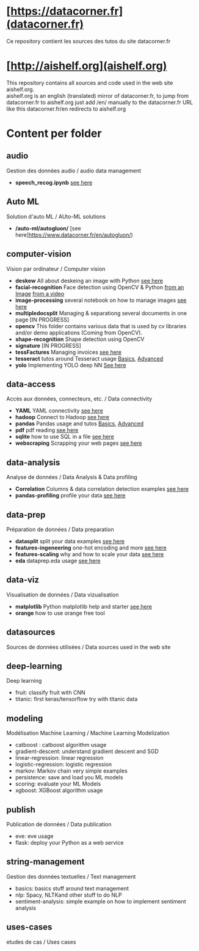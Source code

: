# [https://datacorner.fr](datacorner.fr)
Ce repository contient les sources des tutos du site datacorner.fr

# [http://aishelf.org](aishelf.org)
This repository contains all sources and code used in the web site aishelf.org.  
aishelf.org is an english (translated) mirror of datacorner.fr, to jump from datacorner.fr to aishelf.org just add /en/ manually to the datacorner.fr URL like this datacorner.fr/en redirects to aishelf.org

# Content per folder
##  audio 
Gestion des données audio / audio data management  
*  **speech_recog.ipynb** [see here](https://www.datacorner.fr/en/audio-recog/) 

## Auto ML
Solution d'auto ML / AUto-ML solutions
* **/auto-ml/autogluon/** [see here]https://www.datacorner.fr/en/autogluon/) 

## computer-vision 
Vision par ordinateur / Computer vision
*  **deskew** All about deskeing an image with Python [see here](https://www.datacorner.fr/en/deskew/)
*  **facial-recognition** Face detection using OpenCV & Python [from an Image](https://www.datacorner.fr/en/reco-faciale-opencv/) [from a video](https://www.datacorner.fr/reco-faciale-opencv-2/)
*  **image-processing** several notebook on how to manage images [see here](https://www.datacorner.fr/en/image-processing/)
*  **multipledocsplit** Managing & separationg several documents in one page [IN PROGRESS]
*  **opencv** This folder contains various data that is used by cv libraries and/or demo applications (Coming from OpenCV).
*  **shape-recognition** Shape detection using OpenCV
*  **signature** [IN PROGRESS]
*  **tessFactures** Managing invoices [see here](https://www.datacorner.fr/en/invoice-ws/)
*  **tesseract** tutos around Tesseract usage [Basics](https://www.datacorner.fr/en/tesseract/), [Advanced](https://www.datacorner.fr/en/tesseract-adv/)
*  **yolo** Implementing YOLO deep NN [See here](https://www.datacorner.fr/en/yolo/)

## data-access
Accès aux données, connecteurs, etc. / Data connectivity
*  **YAML** YAML connectivity [see here](https://www.datacorner.fr/en/covid-19/)
*  **hadoop** Connect to Hadoop [see here](https://www.datacorner.fr/en/hive-spark-python/)
*  **pandas** Pandas usage and tutos [Basics](https://www.datacorner.fr/en/pandas-1/), [Advanced](https://www.datacorner.fr/en/pandas-2/)
*  **pdf** pdf reading [see here](https://www.datacorner.fr/en/pdf/)
*  **sqlite** how to use SQL in a file [see here](https://www.datacorner.fr/en/sqlite/)
*  **webscraping** Scrapping your web pages [see here](https://www.datacorner.fr/en/webscrapython/)

## data-analysis 
Analyse de données / Data Analysis & Data profiling
*  **Correlation** Columns & data correlation detection examples [see here](https://www.datacorner.fr/correlation/)
*  **pandas-profiling** profile your data [see here](https://www.datacorner.fr/en/pandas-profiling/)

## data-prep 
Préparation de données / Data preparation
*  **datasplit** split your data examples [see here](https://www.datacorner.fr/en/dataset-prepare/)
*  **features-ingeneering** one-hot encoding and more [see here](http://aishelf.org/en/one-hot/)
*  **features-scaling** why and how to scale your data [see here](https://www.datacorner.fr/en/feature-scaling/)
*  **eda** dataprep.eda usage [see here](https://www.datacorner.fr/en/dataprep-eda/)

## data-viz 
Visualisation de données / Data vizualisation
*  **matplotlib** Python matplotlib help and starter [see here](https://www.datacorner.fr/en/matplotlib/)
*  **orange** how to use orange free tool

## datasources 
Sources de données utilisées / Data sources used in the web site

## deep-learning 
Deep learning
*  fruit: classify fruit with CNN
*  titanic: first keras/tensorflow try with titanic data

## modeling 
Modélisation Machine Learning / Machine Learning Modelization
*  catboost : catboost algorithm usage
*  gradient-descent: understand gradient descent and SGD
*  linear-regression: linear regression
*  logistic-regression: logistic regression
*  markov: Markov chain very simple examples
*  persistence: save and load you ML models
*  scoring: evaluate your ML Models
*  xgboost: XGBoost algorithm usage

## publish 
Publication de données / Data publication
*  eve: eve usage
*  flask: deploy your Python as a web service 

## string-management 
Gestion des données textuelles / Text management
*  basics: basics stuff around text management
*  nlp: Spacy, NLTKand other stuff to do NLP
*  sentiment-analysis: simple example on how to implement sentiment analysis

## uses-cases 
etudes de cas / Uses cases

